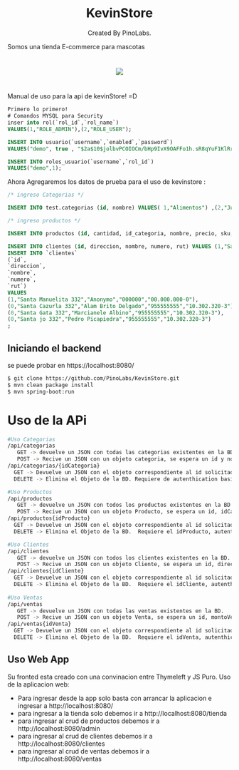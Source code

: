 # <center>KevinStore</center>
<center>Created By PinoLabs.</center>


Somos una tienda E-commerce para mascotas
# <center><img src="https://i.ibb.co/gmGz0Qd/success.png"><center>
#
Manual de uso para la api de kevinStore! =D


```sql
Primero lo primero!
# Comandos MYSQL para Security
inser into rol(`rol_id`,`rol_name`)
VALUES(1,"ROLE_ADMIN"),(2,"ROLE_USER");

INSERT INTO usuario(`username`,`enabled`,`password`)
VALUES("demo", true , "$2a$10$jolbvPCOIOCm/bHp9IvX9OAFFo1h.sR8qYuF1KlRrFRAslOA4NfjS");

INSERT INTO roles_usuario(`username`,`rol_id`)
VALUES("demo",1);
```

Ahora Agregaremos los datos de prueba para el uso de kevinstore :

```sql
/* ingreso Categorias */

INSERT INTO test.categorias (id, nombre) VALUES( 1,"Alimentos") ,(2,"Jugetes"), (3,"Accesorios"), (4,"Salud");

/* ingreso productos */

INSERT INTO productos (id, cantidad, id_categoria, nombre, precio, sku, stock, total) VALUES (1,0,1,"Comida 25KG SuperEconomy Plus","5.990","ASL3002585",100,"0"), (2,0,1,"Comida 25KG SuperPLus Plus","5.990","ASL3002586",100,"0"), (3,0,1,"Comida 25KG SuperAction Plus","5.990","ASL3002587",100,"0"), (4,0,2,"Rascador Grande De Accion Plus","25.990","ASL3002588",100,"0"), (5,0,4,"Pipeta Anti Pulgas y otros Plus","5.990","ASL3002589",100,"0"), (6,0,3,"Collar Respeto Maximo gatito plus","12.990","ASL30025810",100,"0");

INSERT INTO clientes (id, direccion, nombre, numero, rut) VALUES (1,"Santa Manuelita 332","Anonymo","000000","00.000.000-0"), (0,"Santa Cazurla 332","Alam Brito Delgado","955555555","10.302.320-3"), (0,"Santa Gata 332","Marcianele Albino","955555555","10.302.320-3"), (0,"Santa jo 332","Pedro Picapiedra","955555555","10.302.320-3") ;
INSERT INTO `clientes`
(`id`,
`direccion`,
`nombre`,
`numero`,
`rut`)
VALUES
(1,"Santa Manuelita 332","Anonymo","000000","00.000.000-0"),
(0,"Santa Cazurla 332","Alam Brito Delgado","955555555","10.302.320-3"),
(0,"Santa Gata 332","Marcianele Albino","955555555","10.302.320-3"),
(0,"Santa jo 332","Pedro Picapiedra","955555555","10.302.320-3")
;
```

## Iniciando el backend
  se puede probar en https://localhost:8080/
```bash
$ git clone https://github.com/PinoLabs/KevinStore.git
$ mvn clean package install
$ mvn spring-boot:run
```
# Uso de la APi
  ```bash
  #Uso Categorias
 /api/categorias
     GET -> devuelve un JSON con todas las categorias existentes en la BD.
     POST -> Recive un JSON con un objeto categoria, se espera un id y nombre. Requiere de autenthication basic en su header y no-cors para la version en linea
 /api/categorias/{idCategoria}
    GET -> Devuelve un JSON con el objeto correspondiente al id solicitado. Requiere el idCategoria, autenthication basic en su header y no-cors para la version en linea.
    DELETE -> Elimina el Objeto de la BD. Requiere de autenthication basic en su header y no-cors para la version en linea.
  
  #Uso Productos
 /api/productos
     GET -> devuelve un JSON con todos los productos existentes en la BD.
     POST -> Recive un JSON con un objeto Producto, se espera un id, idCategoria, nombre, precio, sku, stock. Requiere de autenthication basic en su header y no-cors para la version en linea
 /api/productos{idProducto}
    GET -> Devuelve un JSON con el objeto correspondiente al id solicitado. Requiere el idProducto, autenthication basic en su header y no-cors para la version en linea.
    DELETE -> Elimina el Objeto de la BD.  Requiere el idProducto, autenthication basic en su header y no-cors para la version en linea.
  
  #Uso Clientes
  /api/clientes
     GET -> devuelve un JSON con todos los clientes existentes en la BD.
     POST -> Recive un JSON con un objeto Cliente, se espera un id, direccion, nombre, numero, rut Requiere de autenthication basic en su header y no-cors para la version en linea
 /api/clientes{idCliente}
    GET -> Devuelve un JSON con el objeto correspondiente al id solicitado. Requiere el idCliente, autenthication basic en su header y no-cors para la version en linea.
    DELETE -> Elimina el Objeto de la BD.  Requiere el idCliente, autenthication basic en su header y no-cors para la version en linea.
    
  #Uso Ventas
  /api/ventas
     GET -> devuelve un JSON con todas las ventas existentes en la BD.
     POST -> Recive un JSON con un objeto Venta, se espera un id, montoVenta, idCliente, lista de productos. Requiere de autenthication basic en su header y no-cors para la version en linea
 /api/ventas{idVenta}
    GET -> Devuelve un JSON con el objeto correspondiente al id solicitado. Requiere el idVenta, autenthication basic en su header y no-cors para la version en linea.
    DELETE -> Elimina el Objeto de la BD.  Requiere el idVenta, autenthication basic en su header y no-cors para la version en linea.
  
```

## Uso Web App
Su fronted esta creado con una convinacion entre Thymeleft y JS Puro.
Uso de la aplicacion web:
- Para ingresar desde la app solo basta con arrancar la aplicacion e ingresar a http://localhost:8080/
- para ingresar a la tienda solo debemos ir a http://localhost:8080/tienda
- para ingresar al crud de productos debemos ir a http://localhost:8080/admin
- para ingresar al crud de clientes debemos ir a http://localhost:8080/clientes
- para ingresar al crud de ventas debemos ir a http://localhost:8080/ventas
